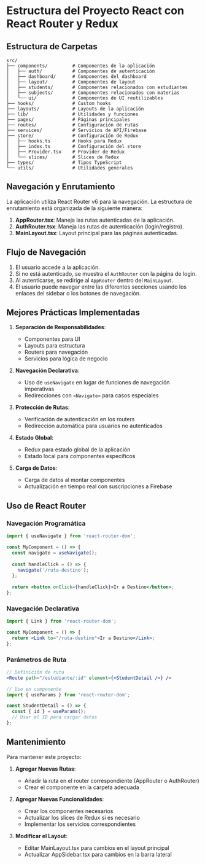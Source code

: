 # Estructura del Proyecto React con React Router y Redux

## Estructura de Carpetas

```
src/
├── components/         # Componentes de la aplicación
│   ├── auth/           # Componentes de autenticación
│   ├── dashboard/      # Componentes del dashboard
│   ├── layout/         # Componentes de layout
│   ├── students/       # Componentes relacionados con estudiantes
│   ├── subjects/       # Componentes relacionados con materias
│   └── ui/             # Componentes de UI reutilizables
├── hooks/              # Custom hooks
├── layouts/            # Layouts de la aplicación
├── lib/                # Utilidades y funciones
├── pages/              # Páginas principales
├── routes/             # Configuración de rutas
├── services/           # Servicios de API/Firebase
├── store/              # Configuración de Redux
│   ├── hooks.ts        # Hooks para Redux
│   ├── index.ts        # Configuración del store
│   ├── Provider.tsx    # Provider de Redux
│   └── slices/         # Slices de Redux
├── types/              # Tipos TypeScript
└── utils/              # Utilidades generales
```

## Navegación y Enrutamiento

La aplicación utiliza React Router v6 para la navegación. La estructura de enrutamiento está organizada de la siguiente manera:

1. **AppRouter.tsx**: Maneja las rutas autenticadas de la aplicación.
2. **AuthRouter.tsx**: Maneja las rutas de autenticación (login/registro).
3. **MainLayout.tsx**: Layout principal para las páginas autenticadas.

## Flujo de Navegación

1. El usuario accede a la aplicación.
2. Si no está autenticado, se muestra el `AuthRouter` con la página de login.
3. Al autenticarse, se redirige al `AppRouter` dentro del `MainLayout`.
4. El usuario puede navegar entre las diferentes secciones usando los enlaces del sidebar o los botones de navegación.

## Mejores Prácticas Implementadas

1. **Separación de Responsabilidades**: 
   - Componentes para UI
   - Layouts para estructura
   - Routers para navegación
   - Servicios para lógica de negocio

2. **Navegación Declarativa**:
   - Uso de `useNavigate` en lugar de funciones de navegación imperativas
   - Redirecciones con `<Navigate>` para casos especiales

3. **Protección de Rutas**:
   - Verificación de autenticación en los routers
   - Redirección automática para usuarios no autenticados

4. **Estado Global**:
   - Redux para estado global de la aplicación
   - Estado local para componentes específicos

5. **Carga de Datos**:
   - Carga de datos al montar componentes
   - Actualización en tiempo real con suscripciones a Firebase

## Uso de React Router

### Navegación Programática

```jsx
import { useNavigate } from 'react-router-dom';

const MyComponent = () => {
  const navigate = useNavigate();
  
  const handleClick = () => {
    navigate('/ruta-destino');
  };
  
  return <button onClick={handleClick}>Ir a Destino</button>;
};
```

### Navegación Declarativa

```jsx
import { Link } from 'react-router-dom';

const MyComponent = () => {
  return <Link to="/ruta-destino">Ir a Destino</Link>;
};
```

### Parámetros de Ruta

```jsx
// Definición de ruta
<Route path="/estudiante/:id" element={<StudentDetail />} />

// Uso en componente
import { useParams } from 'react-router-dom';

const StudentDetail = () => {
  const { id } = useParams();
  // Usar el ID para cargar datos
};
```

## Mantenimiento

Para mantener este proyecto:

1. **Agregar Nuevas Rutas**:
   - Añadir la ruta en el router correspondiente (AppRouter o AuthRouter)
   - Crear el componente en la carpeta adecuada

2. **Agregar Nuevas Funcionalidades**:
   - Crear los componentes necesarios
   - Actualizar los slices de Redux si es necesario
   - Implementar los servicios correspondientes

3. **Modificar el Layout**:
   - Editar MainLayout.tsx para cambios en el layout principal
   - Actualizar AppSidebar.tsx para cambios en la barra lateral
